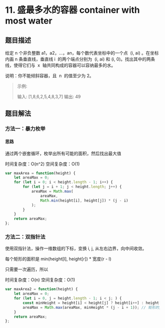 # 11. 盛最多水的容器 container with most water

## 题目描述

给定 n 个非负整数 a1，a2，...，an，每个数代表坐标中的一个点  (i, ai) 。在坐标内画 n 条垂直线，垂直线 i  的两个端点分别为  (i, ai) 和 (i, 0)。找出其中的两条线，使得它们与  x  轴共同构成的容器可以容纳最多的水。

说明：你不能倾斜容器，且  n  的值至少为 2。

> 示例:
>
> 输入: [1,8,6,2,5,4,8,3,7]
> 输出: 49

## 题目解法

### 方法一：暴力枚举

#### 思路

通过两个嵌套循环，枚举出所有可能的面积，然后找出最大值

时间复杂度：O(n^2)
空间复杂度：O(1)

```js
var maxArea = function(height) {
    let areaMax = 0;
    for (let i = 0; i < height.length - 1; i++) {
        for (let j = i + 1; j < height.length; j++) {
            areaMax = Math.max(
                areaMax,
                Math.min(height[i], height[j]) * (j - i)
            );
        }
    }
    return areaMax;
};
```

### 方法二：双指针法

使用双指针法，操作一维数组的下标，变换 i, j, 从左右边界，向中间收敛。

每个矩形的面积是 min(height[l], height[r]) \* 宽度(r - l)

只需要一次遍历，所以

时间复杂度：O(n)
空间复杂度：O(1)

```js
var maxArea2 = function(height) {
    let areaMax = 0;
    for (let i = 0, j = height.length - 1; i < j; ) {
        const minHeight = height[i] < height[j] ? height[i++] : height[j--]; // 求矩形高度，同时移动对应的指针
        areaMax = Math.max(areaMax, minHeight * (j - i + 1)); // 矩形的宽度加一，抵消上述指针提前移动的影响
    }
    return areaMax;
};
```
